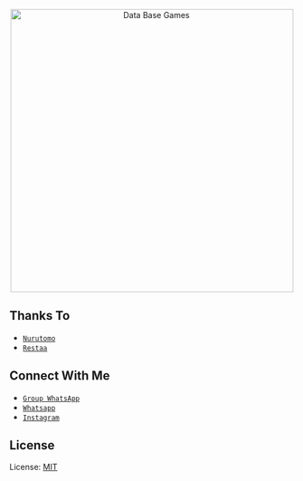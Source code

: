 <p align="center">
<img src="https://a.uguu.se/MRVrrKqc.mp4'" alt="Data Base Games" width="500"/>

## Thanks To
* [`Nurutomo`](https://github.com/BochilTeam)
* [`Restaa`](https://github.com/Restaa)


## Connect With Me
* [`Group WhatsApp`](https://chat.whatsapp.com/IVmyObV0quv8j7fpNomn6j)
* [`Whatsapp`](https://wa.me/6283853152230?text=Assalamualaikum)
* [`Instagram`](https://instagram.com/is`t_me_rw)


## License
License: [MIT](https://en.wikipedia.org/wiki/MIT_License)

